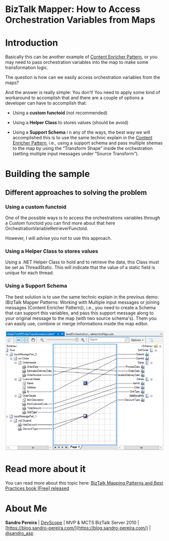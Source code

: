 # BizTalk Mapper: How to Access Orchestration Variables from Maps

# Introduction
Basically this can be another example of [Content Enricher Pattern](https://github.com/sandroasp/BizTalk-Server-Learning-Path/tree/master/Working-with-Maps/Content-Enricher-Pattern), or you may need to pass orchestration variables into the map to make some transformation logic.

The question is how can we easily access orchestration variables from the maps?

And the answer is really simple: You don’t! You need to apply some kind of workaround to accomplish that and there are a couple of options a developer can have to accomplish that:
* Using a **custom functoid** (not recommended)
+ Using a **Helper Class** to stores values (should be avoid)
* Using a **Support Schema**
i
n any of the ways, the best way we will accomplished this is to use the same technic explain in the [Content Enricher Pattern](https://github.com/sandroasp/BizTalk-Server-Learning-Path/tree/master/Working-with-Maps/Content-Enricher-Pattern), i.e., using a support schema and pass multiple shemas to the map by using the “Transform Shape” inside the orchestration (setting multiple input messages under “Source Transform”).

# Building the sample

## Different approaches to solving the problem

### Using a custom functoid
One of the possible ways is to access the orchestrations variables through a Custom functoid you can find more about that here OrchestrationVariableRetrieverFunctoid.

However, I will advise you not to use this approach.

### Using a Helper Class to stores values
Using a .NET Helper Class to hold and to retrieve the data, this Class must be set as ThreadStatic. This will indicate that the value of a static field is unique for each thread.

### Using a Support Schema
The best solution is to use the same technic explain in the previous demo: (BizTalk Mapper Patterns: Working with Multiple input messages or joining messages (Content Enricher Pattern)), i.e., you need to create a Schema that can support this variables, and pass this support message along to your original message to the map (with two source schema's). Them you can easily use, combine or merge informations inside the map editor.

![How to Access Orchestration Variables from Maps](media/Content-Enricher-Pattern-2.PNG)

# Read more about it
You can read more about this topic here: [BizTalk Mapping Patterns and Best Practices book [Free] released](https://blog.sandro-pereira.com/2014/09/28/biztalk-mapping-patterns-and-best-practices-book-free-released/)

# About Me
**Sandro Pereira** | [DevScope](http://www.devscope.net/) | MVP & MCTS BizTalk Server 2010 | [https://blog.sandro-pereira.com/](https://blog.sandro-pereira.com/) | [@sandro_asp](https://twitter.com/sandro_asp)

